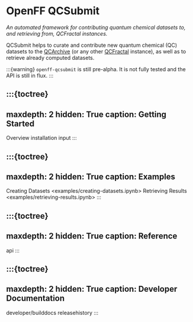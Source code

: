 # OpenFF QCSubmit

*An automated framework for contributing quantum chemical datasets to, and retrieving from, QCFractal instances.*

QCSubmit helps to curate and contribute new quantum chemical (QC) datasets to the [QCArchive] (or any other [QCFractal] instance), as well as to retrieve already computed datasets.

[QCArchive]: https://qcarchive.molssi.org/
[QCFractal]: http://docs.qcarchive.molssi.org/projects/qcfractal/en/latest/

:::{warning} 
`openff-qcsubmit` is still pre-alpha. It is not fully tested and the API is still in flux.
:::


:::{toctree}
---
maxdepth: 2
hidden: True
caption: Getting Started
---

Overview <self>
installation
input
:::

:::{toctree}
---
maxdepth: 2
hidden: True
caption: Examples
---

Creating Datasets <examples/creating-datasets.ipynb>
Retrieving Results <examples/retrieving-results.ipynb>
:::


:::{toctree}
---
maxdepth: 2
hidden: True
caption: Reference
---

api
:::


:::{toctree}
---
maxdepth: 2
hidden: True
caption: Developer Documentation
---

developer/builddocs
releasehistory
:::
